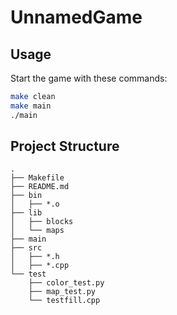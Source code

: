 # UnnamedGame

## Usage

Start the game with these commands:

```bash
make clean
make main
./main
```

## Project Structure

```
.
├── Makefile
├── README.md
├── bin
│   ├── *.o
├── lib
│   ├── blocks
│   └── maps
├── main
├── src
│   ├── *.h
│   ├── *.cpp
└── test
    ├── color_test.py
    ├── map_test.py
    └── testfill.cpp
```
